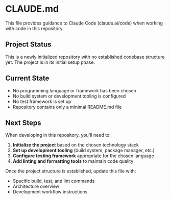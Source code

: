 # CLAUDE.md

This file provides guidance to Claude Code (claude.ai/code) when working with code in this repository.

## Project Status

This is a newly initialized repository with no established codebase structure yet. The project is in its initial setup phase.

## Current State

- No programming language or framework has been chosen
- No build system or development tooling is configured
- No test framework is set up
- Repository contains only a minimal README.md file

## Next Steps

When developing in this repository, you'll need to:

1. **Initialize the project** based on the chosen technology stack
2. **Set up development tooling** (build system, package manager, etc.)
3. **Configure testing framework** appropriate for the chosen language
4. **Add linting and formatting tools** to maintain code quality

Once the project structure is established, update this file with:
- Specific build, test, and lint commands
- Architecture overview
- Development workflow instructions